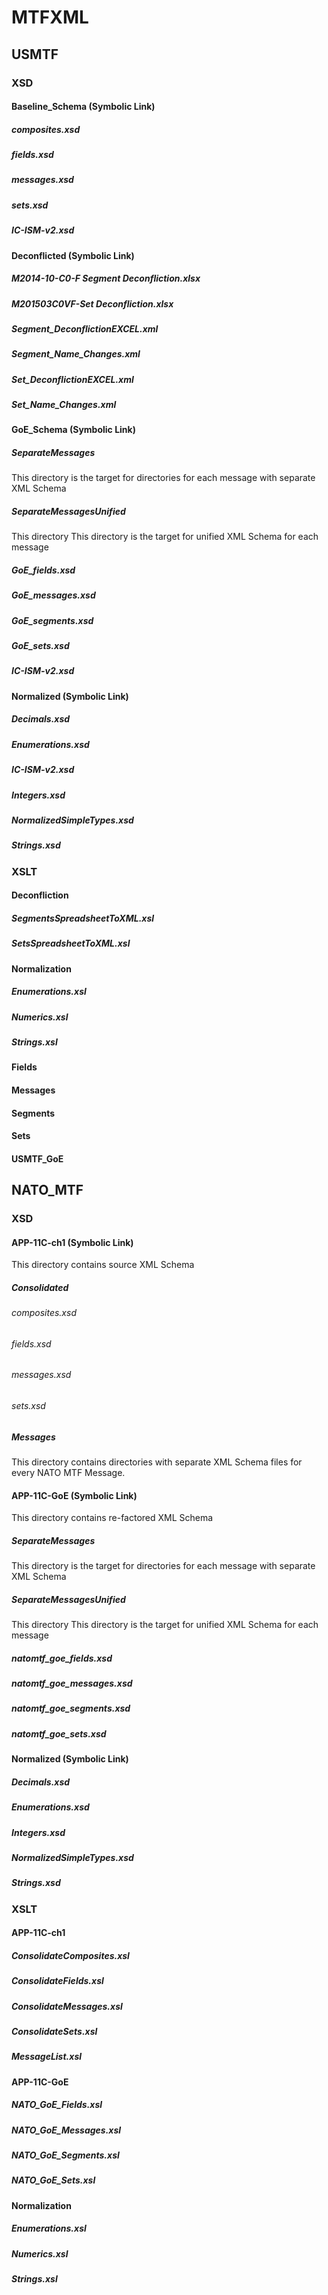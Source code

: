  
# MTFXML

## USMTF

### XSD

#### Baseline_Schema (Symbolic Link)

##### composites.xsd

##### fields.xsd

##### messages.xsd

##### sets.xsd

##### IC-ISM-v2.xsd

#### Deconflicted (Symbolic Link)

##### M2014-10-C0-F Segment Deconfliction.xlsx

##### M201503C0VF-Set Deconfliction.xlsx

##### Segment_DeconflictionEXCEL.xml

##### Segment_Name_Changes.xml

##### Set_DeconflictionEXCEL.xml

##### Set_Name_Changes.xml

#### GoE_Schema (Symbolic Link)

##### SeparateMessages

This directory is the target for directories for each message with separate XML Schema

##### SeparateMessagesUnified

This directory This directory is the target for unified XML Schema for each message

##### GoE_fields.xsd

##### GoE_messages.xsd

##### GoE_segments.xsd

##### GoE_sets.xsd

##### IC-ISM-v2.xsd

#### Normalized (Symbolic Link)

##### Decimals.xsd

##### Enumerations.xsd

##### IC-ISM-v2.xsd

##### Integers.xsd

##### NormalizedSimpleTypes.xsd

##### Strings.xsd

### XSLT

#### Deconfliction

##### SegmentsSpreadsheetToXML.xsl

##### SetsSpreadsheetToXML.xsl

#### Normalization

##### Enumerations.xsl

##### Numerics.xsl

##### Strings.xsl

#### Fields

#### Messages

#### Segments

#### Sets

#### USMTF_GoE

## NATO_MTF

### XSD

#### APP-11C-ch1 (Symbolic Link)

This directory contains source XML Schema

##### Consolidated

###### composites.xsd

###### fields.xsd

###### messages.xsd

###### sets.xsd

##### Messages

This directory contains directories with separate XML Schema files for every NATO MTF Message.

#### APP-11C-GoE (Symbolic Link)

This directory contains re-factored XML Schema

##### SeparateMessages

This directory is the target for directories for each message with separate XML Schema

##### SeparateMessagesUnified

This directory This directory is the target for unified XML Schema for each message

##### natomtf_goe_fields.xsd

##### natomtf_goe_messages.xsd

##### natomtf_goe_segments.xsd

##### natomtf_goe_sets.xsd

#### Normalized (Symbolic Link)

##### Decimals.xsd

##### Enumerations.xsd

##### Integers.xsd

##### NormalizedSimpleTypes.xsd

##### Strings.xsd

### XSLT

#### APP-11C-ch1

##### ConsolidateComposites.xsl

##### ConsolidateFields.xsl

##### ConsolidateMessages.xsl

##### ConsolidateSets.xsl

##### MessageList.xsl

#### APP-11C-GoE

##### NATO_GoE_Fields.xsl

##### NATO_GoE_Messages.xsl

##### NATO_GoE_Segments.xsl

##### NATO_GoE_Sets.xsl

#### Normalization

##### Enumerations.xsl

##### Numerics.xsl

##### Strings.xsl
